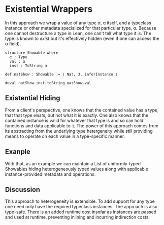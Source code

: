 # Existential Wrappers

In this approach we wrap a value of any type α, α itself,
and a typeclass instance or other metadata specialized for
that particular type, α. Because one cannot destructure a
type in Lean, one can't tell what type it is. The type is
known to *exist* but it's effectively hidden (even if one
can access the α field).

```lean
structure Showable where
  α : Type
  val : α
  inst : ToString α

def natShow : Showable := ⟨ Nat, 3, inferInstance ⟩

#eval natShow.inst.toString natShow.val
```

## Existential Hiding
From a client's perspective, one knows that the contained
value has a type, that that type *exists*, but not what it
is exactly. One also knows that the contained instance is
valid for whatever that type is and so can hold functions
and data applicable to it. The power of this approach comes
from its abstracting from the underlying type hetergeneity
while still providing means to operate on each value in a
type-specific manner.


## Exanple
With that, as an example we can maintain a List of
uniformly-typed Showables hiding heterogeneously typed
values along with applicable instance-provided metadata
and operations.


## Discussion

This approach to heterogeneity is extensible. To add support for any type
one need only have the required typeclass instances. The approach is also
type-safe. There is an added runtime cost insofar as instances are passed
and used at runtime, preventing inlining and incurring indirection costs.
